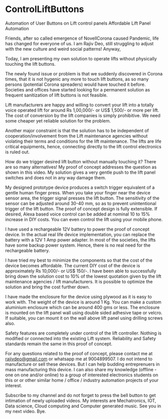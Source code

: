 # ControlLiftButtons
Automation of User Buttons on Lift control panels
Affordable Lift Panel Automation

Friends, after so called emergence of NovellCorona caused Pandemic, life has changed for everyone of us. I am Rajiv Deo, still struggling to adjust with the new culture and weird social patterns! Anyway,

Today, I am presenting my own solution to operate lifts without physically touching the lift buttons.

The newly found issue or problem is that we suddenly discovered in Corona times, that it is not hygenic any more to touch lift buttons, as so many persons (potential Corona spreaders) would have touched it before. Societies and offices have started looking for a permanent solution as frequent sanitization of lift buttons is not feasible. 

Lift manufacturers are happy and willing to convert your lift into a totally voice operated lift for around Rs 1,00,000/- or US$ 1,500/- or more per lift. The cost of conversion by the lift companies is simply prohibitive. We need some cheaper yet reliable solution for the problem.

Another major constraint is that the solution has to be independent of cooperation/involvement from the Lift maintenance agencies without violating their terms and conditions for the lift maintenance. The lifts are life critical equipments, hence, connecting directly to the lift control electronics is ruled out.

How do we trigger desired lift button without manually touching it? There are so many alternatives! My proof of concept addresses the question as shown in this video. My solution gives a very gentle push to the lift panel switches and does not in any way damage them.

My designed prototype device produces a switch trigger equivalent of a gentle human finger press. When you take your finger near the device sensor area, the trigger signal presses the lift button. The sensitivity of the sensor can be adjusted around 30-40 mm, so as to prevent unintentional trigger of the lift button. The proof of concept design is fully extensible. If desired, Alexa based voice control can be added at nominal 10 to 15% increase in DIY costs. You can even control the lift using your mobile phone.

I have used a rechargeable 12V battery to power the proof of concept device. In the actual real life device implementation, you can replace the battery with a 12V 1 Amp power adapter. In most of the societies, the lifts have some backup power system. Hence, there is no real need for the rechargeable battery.  

I have tried my best to minimize the components so that the cost of the device becomes affordable. The current DIY cost of the device is approximately Rs 10,000/- or US$ 150/-. I have been able to successfully bring down the solution cost to 10% of the lowest quotation given by the lift maintenance agencies / lift manufacturers. It is possible to optimize the solution and bring the cost further down.

I have made the enclosure for the device using plywood as it is easy to work with. The weight of the device is around 1 Kg. You can make a custom aluminium enclosure which can be around 400 gms or less. The enclosure is mounted on the lift panel wall using double sided adhesive tape or velcro. If suitable, you can mount it on the wall above lift panel using drilling screws also.

Safety features are completely under control of the lift controller. Nothing is modified or connected into the existing Lift system. Reliability and Safety standards remain the same in this proof of concept.

For any questions related to the proof of concept, please contact me at rajivdeo@gmail.com or whatsapp me at 9004899507.
I do not intend to manufacture or sell these devices. But I can help budding entreprenuers in mass manufacturing this device.
I can also share my knowledge (offline - one on one and/or online) to a group of interested electronics students on this or or other similar home / office / industry automation projects of your interest.

Subscribe to my channel and do not forget to press the bell button to get intimation of newly uploaded videos. My interests are Mechatronics, IOT, Data science, Cloud computing and Computer generated music. See you in my next video. Bye.
